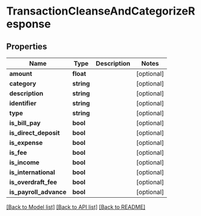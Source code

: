 # TransactionCleanseAndCategorizeResponse

## Properties
Name | Type | Description | Notes
------------ | ------------- | ------------- | -------------
**amount** | **float** |  | [optional] 
**category** | **string** |  | [optional] 
**description** | **string** |  | [optional] 
**identifier** | **string** |  | [optional] 
**type** | **string** |  | [optional] 
**is_bill_pay** | **bool** |  | [optional] 
**is_direct_deposit** | **bool** |  | [optional] 
**is_expense** | **bool** |  | [optional] 
**is_fee** | **bool** |  | [optional] 
**is_income** | **bool** |  | [optional] 
**is_international** | **bool** |  | [optional] 
**is_overdraft_fee** | **bool** |  | [optional] 
**is_payroll_advance** | **bool** |  | [optional] 

[[Back to Model list]](../README.md#documentation-for-models) [[Back to API list]](../README.md#documentation-for-api-endpoints) [[Back to README]](../README.md)


